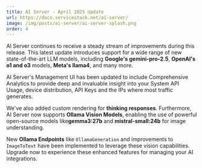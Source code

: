 ```yaml
---
title: AI Server - April 2025 Update
url: https://docs.servicestack.net/ai-server/
image: /img/posts/ai-server/ai-server-splash.png
order: 4
---
```


AI Server continues to receive a steady stream of improvements during this release. 
This latest update introduces support for a wide range of new state-of-the-art LLM models, including 
**Google's gemini-pro-2.5**, **OpenAI's o1 and o3** models, **Meta's llama4**, and many more. 

AI Server's Management UI has been updated to include Comprehensive Analytics to provide deep and invaluable 
insight into your System API Usage, device distribution, API Keys and the IPs where most traffic generates.

We've also added custom rendering for **thinking responses**. Furthermore, AI Server now supports 
**Ollama Vision Models**, enabling the use of powerful open-source models like**gemma3:27b** and **mistral-small:24b** 
for image understanding. 

New **Ollama Endpoints** like `OllamaGeneration` and improvements to `ImageToText` have been implemented to 
leverage these vision capabilities. Upgrade now to experience these enhanced features for managing your AI integrations.